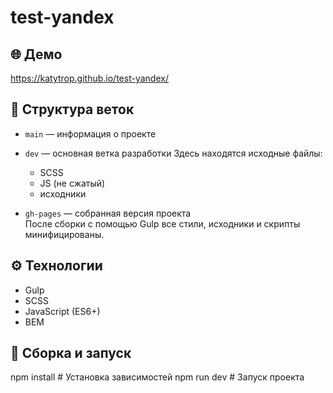 # test-yandex

## 🌐 Демо

https://katytrop.github.io/test-yandex/

## 📁 Структура веток

- `main` — информация о проекте
  
- `dev` — основная ветка разработки
  Здесь находятся исходные файлы:  
  - SCSS  
  - JS (не сжатый)  
  - исходники
    
- `gh-pages` — собранная версия проекта  
  После сборки с помощью Gulp все стили, исходники и скрипты минифицированы.

## ⚙️ Технологии

- Gulp
- SCSS
- JavaScript (ES6+)
- BEM

## 🚀 Сборка и запуск

npm install     # Установка зависимостей
npm run dev     # Запуск проекта

